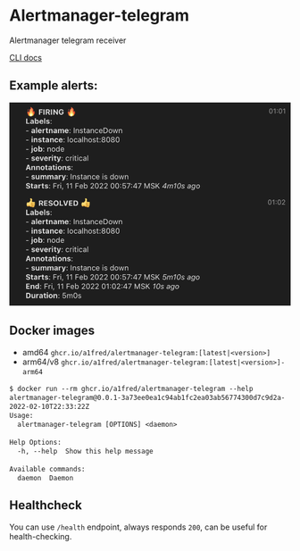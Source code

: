 # Alertmanager-telegram
Alertmanager telegram receiver

[CLI docs](CLI.md)

## Example alerts:
![Alerts example](alerts.png)

## Docker images
 * amd64 `ghcr.io/a1fred/alertmanager-telegram:[latest|<version>]`
 * arm64/v8 `ghcr.io/a1fred/alertmanager-telegram:[latest|<version>]-arm64`

```shell
$ docker run --rm ghcr.io/a1fred/alertmanager-telegram --help
alertmanager-telegram@0.0.1-3a73ee0ea1c94ab1fc2ea03ab56774300d7c9d2a-2022-02-10T22:33:22Z
Usage:
  alertmanager-telegram [OPTIONS] <daemon>

Help Options:
  -h, --help  Show this help message

Available commands:
  daemon  Daemon
```

## Healthcheck
You can use `/health` endpoint, always responds `200`, can be useful for health-checking.
